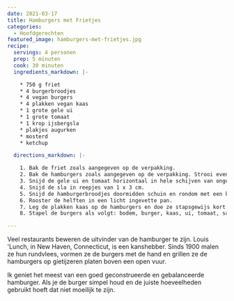 ```yaml
---
date: 2021-03-17
title: Hamburgers met Frietjes
categories:
  - Hoofdgerechten
featured_image: hamburgers-met-frietjes.jpg
recipe:
  servings: 4 personen
  prep: 5 minuten
  cook: 30 minuten
  ingredients_markdown: |-

    * 750 g friet
    * 4 burgerbroodjes
    * 4 vegan burgers
    * 4 plakken vegan kaas
    * 1 grote gele ui
    * 1 grote tomaat
    * 1 krop ijsbergsla
    * plakjes augurken
    * mosterd
    * ketchup

  directions_markdown: |-

    1. Bak de friet zoals aangegeven op de verpakking.
    2. Bak de hamburgers zoals aangegeven op de verpakking. Strooi eventueel wat msg op beide zijden voor extra umami.
    3. Snijd de gele ui en tomaat horizontaal in hele schijven van ongeveer 3 mm.
    4. Snijd de sla in reepjes van 1 x 3 cm.
    5. Snijd de hamburgerbroodjes doormidden schuin en rondom met een koksmes om een gescheurde rand te voorkomen.
    6. Rooster de helften in een licht ingevette pan.
    7. Leg de plakken kaas op de hamburgers en doe ze stapsgewijs kort in de magnetron zodat de plakjes goed gesmolten zijn.
    8. Stapel de burgers als volgt: bodem, burger, kaas, ui, tomaat, saus, sla, augurken, deksel.

---
```


Veel restaurants beweren de uitvinder van de hamburger te zijn. Louis 'Lunch, in New Haven, Connecticut, is een kanshebber. Sinds 1900 malen ze hun rundvlees, vormen ze de burgers met de hand en grillen ze de hamburgers op gietijzeren platen boven een open vuur.

Ik geniet het meest van een goed geconstrueerde en gebalanceerde hamburger. Als je de burger simpel houd en de juiste hoeveelheden gebruikt hoeft dat niet moeilijk te zijn.